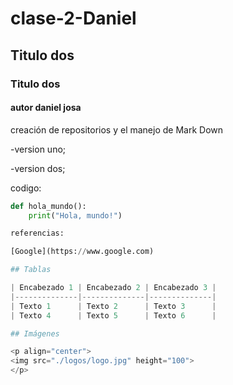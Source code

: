 # clase-2-Daniel
## Titulo dos
### Titulo dos
#### autor daniel josa
creación de repositorios y el manejo de Mark Down

-version uno;

-version dos;

codigo:


```python
def hola_mundo():
    print("Hola, mundo!")

referencias:

[Google](https://www.google.com)

## Tablas

| Encabezado 1 | Encabezado 2 | Encabezado 3 |
|--------------|--------------|--------------|
| Texto 1      | Texto 2      | Texto 3      |
| Texto 4      | Texto 5      | Texto 6      |

## Imágenes

<p align="center">
<img src="./logos/logo.jpg" height="100">
</p>

